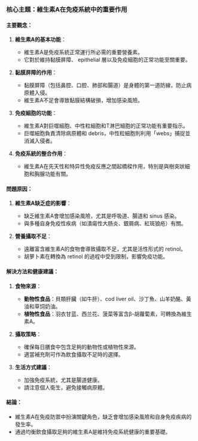 ### 核心主題：維生素A在免疫系統中的重要作用

#### 主要觀念：
1. **維生素A的基本功能**：
   - 維生素A是免疫系統正常運行所必需的重要營養素。
   - 它對於維持黏膜屏障、 epithelial 層以及免疫細胞的正常功能至關重要。

2. **黏膜屏障的作用**：
   - 黏膜屏障（包括鼻腔、口腔、肺部和腸道）是身體的第一道防線，防止病原體入侵。
   - 維生素A不足會導致黏膜結構破損，增加感染風險。

3. **免疫細胞的功能**：
   - 維生素A對巨噬細胞、中性粒細胞和T淋巴細胞的正常功能有重要指示。
   - 巨噬細胞負責清除病原體和 debris，中性粒細胞則利用「webs」捕捉並消滅入侵者。

4. **免疫系統的整合作用**：
   - 維生素A在先天性和特异性免疫反應之間起橋樑作用，特別是與樹突狀細胞和胸腺功能有關。

#### 問題原因：
1. **維生素A缺乏症的影響**：
   - 缺乏維生素A會增加感染風險，尤其是呼吸道、腸道和 sinus 感染。
   - 與多種自身免疫性疾病（如潰瘍性大肠炎、銀屑病、紅斑狼疮）有關。

2. **營養攝取不足**：
   - 遠離富含維生素A的食物會導致攝取不足，尤其是活性形式的 retinol。
   - 胡萝卜素在轉換為 retinol 的過程中受到限制，影響免疫功能。

#### 解決方法和健康建議：
1. **食物來源**：
   - **動物性食品**：貝類肝臟（如牛肝）、cod liver oil、沙丁魚、山羊奶酪、黃油和草饲奶油。
   - **植物性食品**：羽衣甘蓝、西兰花、菠菜等富含β-胡蘿蔔素，可轉換為維生素A。

2. **攝取策略**：
   - 確保每日膳食中包含足夠的動物性或植物性來源。
   - 適當補充劑可作為飲食攝取不足時的選擇。

3. **生活方式建議**：
   - 加強免疫系統，尤其是腸道健康。
   - 請注意個人衛生，避免接觸病原體。

#### 結論：
- 維生素A在免疫防禦中扮演關鍵角色，缺乏會增加感染風險和自身免疫疾病的發生率。
- 通過均衡飲食攝取足夠的維生素A是維持免疫系統健康的重要基礎。